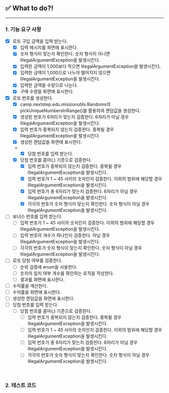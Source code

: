 ## ✅ What to do?!

***

### 1. 기능 요구 사항

+ [x] 로또 구입 금액을 입력 받는다.
  + [x] 입력 메시지를 화면에 표시한다.
  + [x] 숫자 형식이 맞는지 확인한다. 숫자 형식이 아니면 IllegalArgumentException을 발생시킨다.
  + [x] 입력한 금액이 1,000보다 작으면 IllegalArgumentException을 발생시킨다.
  + [x] 입력한 금액이 1,000으로 나누어 떨어지지 않으면 IllegalArgumentException을 발생시킨다.
  + [x] 입력한 금액을 수량으로 나눈다.
  + [x] 구매 수량을 화면에 표시한다.
+ [x] 로또 번호를 생성한다.
  + [x] camp.nextstep.edu.missionutils.Randoms의 pickUniqueNumbersInRange()를 활용하여 랜덤값을 생성한다.
  + [x] 생성된 번호가 6자리가 맞는지 검증한다. 6자리가 아닐 경우 IllegalArgumentException을 발생시킨다.
  + [x] 입력 번호가 중복되지 않는지 검증한다. 중복될 경우 IllegalArgumentException을 발생시킨다.
  + [x] 생성한 랜덤값을 화면에 표시한다.
  + + [x] 당첨 번호를 입력 받는다.
  + [x] 당첨 번호를 콤마(,) 기준으로 검증한다.
    + [x] 입력 번호가 중복되지 않는지 검증한다. 중복될 경우 IllegalArgumentException을 발생시킨다.
    + [x] 입력 번호가 1 ~ 45 사이의 숫자인지 검증한다. 이외의 범위에 해당할 경우 IllegalArgumentException을 발생시킨다.
    + [x] 입력 번호가 총 6자리가 맞는지 검증한다. 6자리가 아닐 경우 IllegalArgumentException을 발생시킨다.
    + [x] 각각의 번호가 숫자 형식이 맞는지 확인한다. 숫자 형식이 아닐 경우 IllegalArgumentException을 발생시킨다.
+ [ ] 보너스 번호를 입력 받는다.
    + [ ] 입력 번호가 1 ~ 45 사이의 숫자인지 검증한다. 이외의 범위에 해당할 경우 IllegalArgumentException을 발생시킨다.
    + [ ] 입력 번호의 개수가 하나인지 검증한다. 아닐 경우 IllegalArgumentException을 발생시킨다.
    + [ ] 각각의 번호가 숫자 형식이 맞는지 확인한다. 숫자 형식이 아닐 경우 IllegalArgumentException을 발생시킨다.
+ [ ] 로또 당첨 여부를 검증한다.
    + [ ] 순위 검증에 enum을 사용한다.
    + [ ] 숫자의 일치 여부 개수를 확인하는 로직을 작성한다.
    + [ ] 결과를 화면에 표시한다.
+ [ ] 수익률을 계산한다.
+ [ ] 수익률을 화면에 표시한다.
+ [ ] 생성한 랜덤값을 화면에 표시한다.
+ [ ] 당첨 번호를 입력 받는다.
  + [ ] 당첨 번호를 콤마(,) 기준으로 검증한다.
    + [ ] 입력 번호가 중복되지 않는지 검증한다. 중복될 경우 IllegalArgumentException을 발생시킨다.
    + [ ] 입력 번호가 1 ~ 45 사이의 숫자인지 검증한다. 이외의 범위에 해당할 경우 IllegalArgumentException을 발생시킨다.
    + [ ] 입력 번호가 총 6자리가 맞는지 검증한다. 6자리가 아닐 경우 IllegalArgumentException을 발생시킨다.
    + [ ] 각각의 번호가 숫자 형식이 맞는지 확인한다. 숫자 형식이 아닐 경우 IllegalArgumentException을 발생시킨다.
<br>

### 2. 테스트 코드
